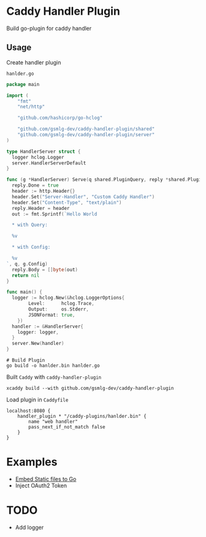 # Caddy Handler Plugin

Build go-plugin for caddy handler

## Usage

Create handler plugin

`hanlder.go`

```go
package main

import (
    "fmt"
    "net/http"

    "github.com/hashicorp/go-hclog"

    "github.com/gsmlg-dev/caddy-handler-plugin/shared"
    "github.com/gsmlg-dev/caddy-handler-plugin/server"
)

type HandlerServer struct {
  logger hclog.Logger
  server.HandlerServerDefault
}

func (g *HandlerServer) Serve(q shared.PluginQuery, reply *shared.PluginReply) error {
  reply.Done = true
  header := http.Header{}
  header.Set("Server-Handler", "Custom Caddy Handler")
  header.Set("Content-Type", "text/plain")
  reply.Header = header
  out := fmt.Sprintf(`Hello World

  * with Query:

  %v

  * with Config:

  %v
`, q, g.Config)
  reply.Body = []byte(out)
  return nil
}

func main() {
  logger := hclog.New(&hclog.LoggerOptions{
		Level:      hclog.Trace,
		Output:     os.Stderr,
		JSONFormat: true,
	})
  handler := &HandlerServer{
    logger: logger,
  }
  server.New(handler)
}
```

```shell
# Build Plugin
go build -o hanlder.bin hanlder.go
```

Built `Caddy` with `caddy-handler-plugin`

```shell
xcaddy build --with github.com/gsmlg-dev/caddy-handler-plugin
```

Load plugin in `Caddyfile`

```caddyfile
localhost:8080 {
    handler_plugin * "/caddy-plugins/hanlder.bin" {
        name "web handler"
        pass_next_if_not_match false
    }
}
```

# Examples

- [Embed Static files to Go](examples/static_plugin)
- Inject OAuth2 Token

# TODO

- Add logger
